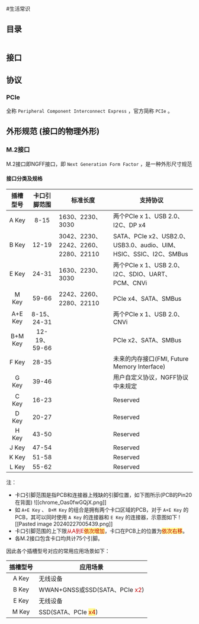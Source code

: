 #生活常识 

## 目录
```toc

```

## 接口





## 协议


### PCIe

全称 `Peripheral Component Interconnect Express` ，官方简称 `PCIe` 。


## 外形规范 (接口的物理外形)

### M.2接口

M.2接口即NGFF接口，即 `Next Generation Form Factor` ，是一种外形尺寸规范

#### 接口分类及规格

|  插槽型号   |   卡口引脚范围    | <center>标准长度</center>          | <center>支持协议</center>                                    |
| :-----: | :---------: | :----------------------------- | :------------------------------------------------------- |
|  A Key  |    8-15     | 1630、2230、3030                 | 两个PCIe x 1、USB 2.0、I2C、DP x4                             |
|  B Key  |    12-19    | 3042、2230、2242、2260、2280、22110 | SATA、PCIe x2、USB2.0、USB3.0、audio、UIM、HSIC、SSIC、I2C、SMBus |
|  E Key  |    24-31    | 1630、2230、3030                 | 两个PCIe x 1、USB 2.0、I2C、SDIO、UART、PCM、CNVi                |
|  M Key  |    59-66    | 2242、2260、2280、22110           | PCIe x4、SATA、SMBus                                       |
| A+E Key | 8-15、24-31  |                                | 两个PCIe x 1、USB 2.0、CNVi                                  |
| B+M Key | 12-19、59-66 |                                | PCIe x2、SATA、SMBus                                       |
|  F Key  |    28-35    |                                | 未来的内存接口(FMI, Future Memory Interface)                    |
|  G Key  |    39-46    |                                | 用户自定义协议，NGFF协议中未规定                                       |
|  C Key  |    16-23    |                                | Reserved                                                 |
|  D Key  |    20-27    |                                | Reserved                                                 |
|  H Key  |    43-50    |                                | Reserved                                                 |
|  J Key  |    47-54    |                                | Reserved                                                 |
|  K Key  |    51-58    |                                | Reserved                                                 |
|  L Key  |    55-62    |                                | Reserved                                                 |
注：
- 卡口引脚范围是指PCB和连接器上残缺的引脚位置，如下图所示(PCB的Pin20在背面)
	![[chrome_Oas0fwGQjX.png]]
- 如 `A+E Key` 、 `B+M Key` 的组合是拥有两个卡口区域的PCB，对于 `A+E Key` 的PCB，其可以同时使用 `A Key` 的连接器和 `E Key` 的连接器，示意图如下
	![[Pasted image 20240227005439.png]]
- 卡口引脚范围的上下限<font color="#c00000">从A到E</font><span style="background:#fff88f"><font color="#c00000">依次增加</font></span>，卡口在PCB上的位置为<span style="background:#fff88f"><font color="#c00000">依次右移</font></span>。
- 各M.2接口包含卡口均共计75个引脚。

因此各个插槽型号对应的常用应用场景如下：

| 插槽型号  | <center>应用场景</center>                                    |
| :---: | :------------------------------------------------------- |
| A Key | 无线设备                                                     |
| B Key | WWAN+GNSS或SSD(SATA、PCIe <font color="#c00000">x2</font>) |
| E Key | 无线设备                                                     |
| M Key | SSD(SATA、PCIe <span style="background:#fff88f"><font color="#c00000">x4</font></span>)                                        |
